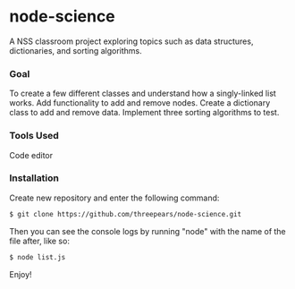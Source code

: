 # node-science

A NSS classroom project exploring topics such as data structures, dictionaries, and sorting algorithms.

### Goal

To create a few different classes and understand how a singly-linked list works. Add functionality to add and remove nodes.  Create a dictionary class to add and remove data.  Implement three sorting algorithms to test.

### Tools Used

Code editor

### Installation

Create new repository and enter the following command:

```sh
$ git clone https://github.com/threepears/node-science.git
```

Then you can see the console logs by running "node" with the name of the file after, like so:

```sh
$ node list.js
```

Enjoy!
